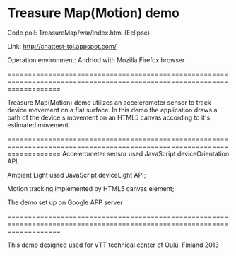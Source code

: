 


Treasure Map(Motion) demo
==========================



Code poll: TreasureMap/war/index.html  (Eclipse)

Link: http://chattest-tol.appspot.com/

Operation environment: Andriod with Mozilla Firefox browser

=========================================================================================================================

Treasure Map(Motion) demo utilizes an accelerometer sensor to track device movement on a flat surface. In
this demo the application draws a path of the device's movement on an HTML5 canvas according to
it's estimated movement.


=========================================================================================================================
Accelerometer sensor used JavaScript deviceOrientation API;

Ambient Light used JavaScript deviceLight API;

Motion tracking implemented by HTML5 canvas element;

The demo set up on Google APP server

=========================================================================================================================

This demo designed used for VTT technical center of Oulu, Finland 2013 


